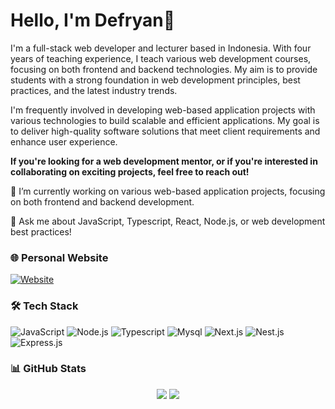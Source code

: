 <h1 align="left">Hello, I'm Defryan👋</h1>

<p>
  I'm a full-stack web developer and lecturer based in Indonesia.  With four years of teaching experience, I teach various web development courses, focusing on both frontend and backend technologies. My aim is to provide students with a strong foundation in web development principles, best practices, and the latest industry trends.
  
  I'm frequently involved in developing web-based application projects with various technologies to build scalable and efficient applications. My goal is to deliver high-quality software solutions that meet client requirements and enhance user experience. 

  <b>If you're looking for a web development mentor, or if you're interested in collaborating on exciting projects, feel free to reach out!</b>
</p>

🔭 I’m currently working on various web-based application projects, focusing on both frontend and backend development.

💬 Ask me about JavaScript, Typescript, React, Node.js, or web development best practices!

### 🌐 Personal Website
[![Website](https://img.shields.io/badge/Visit%20My%20Website-blue?style=for-the-badge&logo=google-chrome)](https://yourwebsite.com)

### 🛠️ Tech Stack
![JavaScript](https://img.shields.io/badge/Javascript-yellow?style=for-the-badge&logo=javascript&logoColor=black)
![Node.js](https://img.shields.io/badge/NodeJs-black?style=for-the-badge&logo=node.js&logoColor=green)
![Typescript](https://img.shields.io/badge/TypeScript-3178C6?style=for-the-badge&logo=typescript&logoColor=white)
![Mysql](https://img.shields.io/badge/Mysql-green?style=for-the-badge&logo=mysql&logoColor=white)
![Next.js](https://img.shields.io/badge/Next.js-black?style=for-the-badge&logo=next.js&logoColor=white)
![Nest.js](https://img.shields.io/badge/Nest.js-red?style=for-the-badge&logo=nestjs&logoColor=white)
![Express.js](https://img.shields.io/badge/Express.js-green?style=for-the-badge&logo=express&logoColor=white)
### 📊 GitHub Stats
<p align="center">
  <img src="https://github-readme-stats.vercel.app/api?username=masdefry&show_icons=true&theme=tokyonight" />
  <img src="https://github-readme-stats.vercel.app/api/top-langs/?username=masdefry&layout=compact&theme=tokyonight" />
</p>

